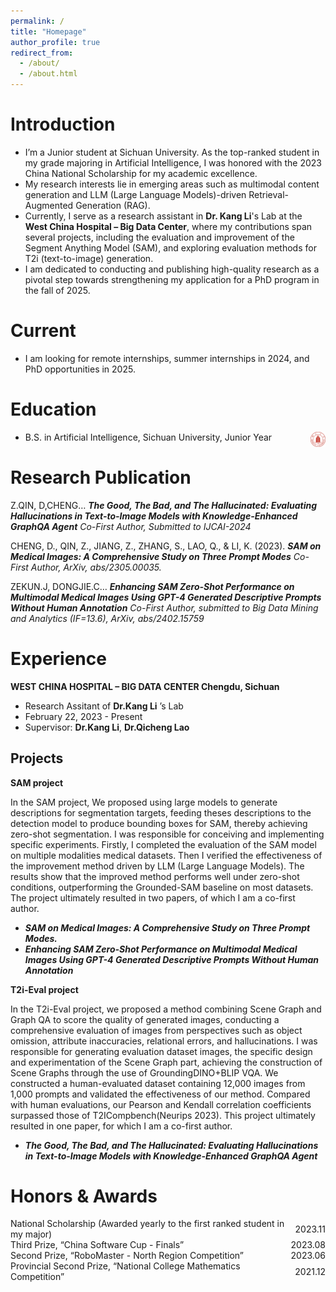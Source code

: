```yaml
---
permalink: /
title: "Homepage"
author_profile: true
redirect_from: 
  - /about/
  - /about.html
---
```


Introduction
======
* I’m a Junior student at Sichuan University. As the top-ranked student in my grade majoring in Artificial Intelligence, I was honored with the 2023 China National Scholarship for my academic excellence. 
* My research interests lie in emerging areas such as multimodal content generation and LLM (Large Language Models)-driven Retrieval-Augmented Generation (RAG).
* Currently, I serve as a research assistant in **Dr. Kang Li**'s Lab at the **West China Hospital – Big Data Center**, where my contributions span several projects, including the evaluation and improvement of the Segment Anything Model (SAM), and exploring evaluation methods for T2i (text-to-image) generation. 
* I am dedicated to conducting and publishing high-quality research as a pivotal step towards strengthening my application for a PhD program in the fall of 2025.

Current
======
* I am looking for remote internships, summer internships in 2024, and PhD opportunities in 2025.

Education
======
* B.S. in Artificial Intelligence, Sichuan University, Junior Year <img src="../images/scu.png" width="5%" height="5%" alt="校徽" align="right">

Research Publication
======
Z.QIN, D,CHENG… ***The Good, The Bad, and The Hallucinated: Evaluating Hallucinations in Text-to-Image Models with Knowledge-Enhanced GraphQA Agent***  *Co-First Author, Submitted to IJCAI-2024*

CHENG, D., QIN, Z., JIANG, Z., ZHANG, S., LAO, Q., & LI, K. (2023). ***SAM on Medical Images: A Comprehensive Study on Three Prompt Modes***  *Co-First Author, ArXiv, abs/2305.00035.*

ZEKUN.J, DONGJIE.C… ***Enhancing SAM Zero-Shot Performance on Multimodal Medical Images Using GPT-4 Generated Descriptive Prompts Without Human Annotation***  *Co-First Author, submitted to Big Data Mining and Analytics (IF=13.6), ArXiv, abs/2402.15759*

Experience
======
**WEST CHINA HOSPITAL – BIG DATA CENTER	Chengdu,  Sichuan**
* Research Assitant of **Dr.Kang Li** ’s Lab
* February 22, 2023 - Present
* Supervisor: **Dr.Kang Li**, **Dr.Qicheng Lao**
  


Projects
------
**SAM project**

In the SAM project, We proposed using large models to generate descriptions for segmentation targets, feeding theses descriptions to the detection model to produce bounding boxes for SAM, thereby achieving zero-shot segmentation. 
I was responsible for conceiving and implementing specific experiments. Firstly, I completed the evaluation of the SAM model on multiple modalities medical datasets. Then I verified the effectiveness of the improvement method driven by LLM (Large Language Models). 
The results show that the improved method performs well under zero-shot conditions, outperforming the Grounded-SAM baseline on most datasets. The project ultimately resulted in two papers, of which I am a co-first author.
  * ***SAM on Medical Images: A Comprehensive Study on Three Prompt Modes.***                 
  *	***Enhancing SAM Zero-Shot Performance on Multimodal Medical Images Using GPT-4 Generated Descriptive Prompts Without Human Annotation***


**T2i-Eval project**

In the T2i-Eval project, we proposed a method combining Scene Graph and Graph QA to score the quality of generated images, conducting a comprehensive evaluation of images from perspectives such as object omission, attribute inaccuracies, relational errors, and hallucinations.
I was responsible for generating evaluation dataset images, the specific design and experimentation of the Scene Graph part, achieving the construction of Scene Graphs through the use of GroundingDINO+BLIP VQA.
We constructed a human-evaluated dataset containing 12,000 images from 1,000 prompts and validated the effectiveness of our method. Compared with human evaluations, our Pearson and Kendall correlation coefficients surpassed those of T2ICompbench(Neurips 2023). This project ultimately resulted in one paper, for which I am a co-first author.
  * ***The Good, The Bad, and The Hallucinated: Evaluating Hallucinations in Text-to-Image Models with Knowledge-Enhanced GraphQA Agent***


Honors & Awards
======
<div style="display: flex; justify-content: space-between; align-items: center;">
  <div>National Scholarship (Awarded yearly to the first ranked student in my major)</div>
  <div>2023.11</div>
</div>
<div style="display: flex; justify-content: space-between; align-items: center;">
  <div>Third Prize, “China Software Cup - Finals”</div>
  <div>2023.08</div>
</div>
<div style="display: flex; justify-content: space-between; align-items: center;">
  <div>Second Prize, “RoboMaster - North Region Competition”</div>
  <div>2023.06</div>
</div>
<div style="display: flex; justify-content: space-between; align-items: center;">
  <div>Provincial Second Prize, “National College Mathematics Competition”</div>
  <div>2021.12</div>
</div>

